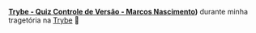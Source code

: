 
__[Trybe - Quiz Controle de Versão - Marcos Nascimento](https://docs.google.com/forms/d/e/1FAIpQLSeWB0UzGb6SIAGmMgff2EJWRZBcePSJlmb0o0vHd5wUGzDUFA/viewscore?viewscore=AE0zAgDKsq_22GtRXOhc8WUtzLBtdrwoWlc8hIloxdCM7nRex3eI5Gt7lleF2IATuRKUoas))__ durante minha tragetória na [Trybe](https://www.betrybe.com/) :rocket:
